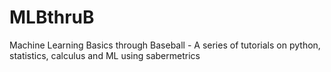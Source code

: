 # MLBthruB
Machine Learning Basics through Baseball - A series of tutorials on python, statistics, calculus and ML using sabermetrics